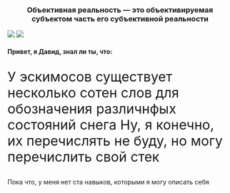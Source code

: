 <h3 align="center">Объективная реальность — это объективируемая субъектом часть его субъективной реальности</h3>

![](https://static.wikia.nocookie.net/dota2_gamepedia/images/6/67/Emoticon_observer_ward.gif/revision/latest?cb=20170506230840) ![](https://static.wikia.nocookie.net/dota2_gamepedia/images/6/67/Emoticon_observer_ward.gif/revision/latest?cb=20170506230840)
#### Привет, я Давид, знал ли ты, что: 
<p style="font-size:30px">
У эскимосов существует несколько сотен слов для обозначения различнфых состояний снега
Ну, я конечно, их перечислять не буду, но могу перечислить свой стек

Пока что, у меня нет ста навыков, которыми я могу описать себя
</p>
